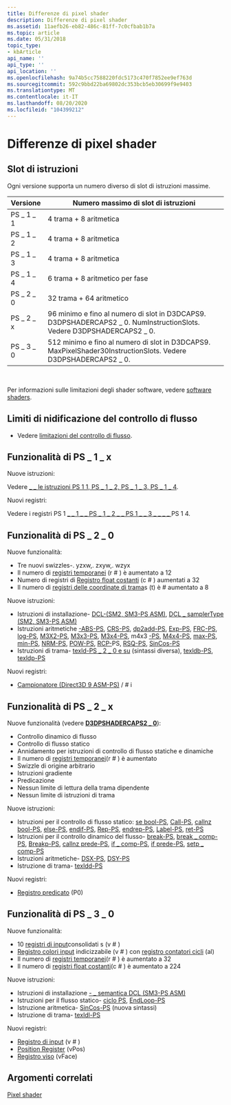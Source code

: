 ```yaml
---
title: Differenze di pixel shader
description: Differenze di pixel shader
ms.assetid: 11aefb26-eb82-486c-81ff-7c0cfbab1b7a
ms.topic: article
ms.date: 05/31/2018
topic_type:
- kbArticle
api_name: ''
api_type: ''
api_location: ''
ms.openlocfilehash: 9a74b5cc7588220fdc5173c470f7852ee9ef763d
ms.sourcegitcommit: 592c9bbd22ba69802dc353bcb5eb30699f9e9403
ms.translationtype: MT
ms.contentlocale: it-IT
ms.lasthandoff: 08/20/2020
ms.locfileid: "104399212"
---
```

# <a name="pixel-shader-differences"></a>Differenze di pixel shader

## <a name="instruction-slots"></a>Slot di istruzioni

Ogni versione supporta un numero diverso di slot di istruzioni massime.



| Versione  | Numero massimo di slot di istruzioni                                                                                   |
|----------|-----------------------------------------------------------------------------------------------------------------------|
| PS \_ 1 \_ 1 | 4 trama + 8 aritmetica                                                                                              |
| PS \_ 1 \_ 2 | 4 trama + 8 aritmetica                                                                                              |
| PS \_ 1 \_ 3 | 4 trama + 8 aritmetica                                                                                              |
| PS \_ 1 \_ 4 | 6 trama + 8 aritmetico per fase                                                                                    |
| PS \_ 2 \_ 0 | 32 trama + 64 aritmetico                                                                                            |
| PS \_ 2 \_ x | 96 minimo e fino al numero di slot in D3DCAPS9. D3DPSHADERCAPS2 \_ 0. NumInstructionSlots. Vedere D3DPSHADERCAPS2 \_ 0. |
| PS \_ 3 \_ 0 | 512 minimo e fino al numero di slot in D3DCAPS9. MaxPixelShader30InstructionSlots. Vedere D3DPSHADERCAPS2 \_ 0.      |



 

Per informazioni sulle limitazioni degli shader software, vedere [software shaders](dx9-graphics-reference-asm-software-shaders.md).

## <a name="flow-control-nesting-limits"></a>Limiti di nidificazione del controllo di flusso

-   Vedere [limitazioni del controllo di flusso](dx9-graphics-reference-asm-ps-instructions-flow-control.md).

## <a name="ps_1_x-features"></a>Funzionalità di PS \_ 1 \_ x

Nuove istruzioni:

Vedere [ \_ \_ le istruzioni PS 1 1, PS \_ 1 \_ 2, PS \_ 1 \_ 3, PS \_ 1 \_ 4](dx9-graphics-reference-asm-ps-instructions-ps-1-x.md).

Nuovi registri:

Vedere i registri PS 1 [ \_ \_ 1 \_ \_ PS \_ 1 \_ 2 \_ \_ PS 1 \_ \_ 3 \_ \_ \_ \_ ](dx9-graphics-reference-asm-ps-registers-ps-1-x.md)PS 1 4.

## <a name="ps_2_0-features"></a>Funzionalità di PS \_ 2 \_ 0

Nuove funzionalità:

-   Tre nuovi swizzles-. yzxw,. zxyw,. wzyx
-   Il numero di [registri temporanei](dx9-graphics-reference-asm-ps-registers-temporary.md) (r \# ) è aumentato a 12
-   Numero di registri di [Registro float costanti](dx9-graphics-reference-asm-ps-registers-constant-float.md) (c \# ) aumentati a 32
-   Il numero di [registri delle coordinate di trama](dx9-graphics-reference-asm-ps-registers-texture-coordinate.md)s (t) è \# aumentato a 8

Nuove istruzioni:

-   Istruzioni di installazione- [DCL-(SM2, SM3-PS ASM)](dcl---ps.md), [DCL \_ samplerType (SM2, SM3-PS ASM)](dcl-samplertype---ps.md)
-   Istruzioni aritmetiche [-ABS-PS](abs---ps.md), [CRS-PS](crs---ps.md), [dp2add-PS](dp2add---ps.md), [Exp-PS](exp---ps.md), [FRC-PS](frc---ps.md), [log-PS](log---ps.md), [M3X2-PS](m3x2---ps.md), [M3x3-PS](m3x3---ps.md), [M3x4-PS](m3x4---ps.md), m4x3 [-PS](m4x3---ps.md), [M4x4-PS](m4x4---ps.md), [max-PS](max---ps.md), [min-PS](min---ps.md), [NRM-PS](nrm---ps.md), [POW-PS](pow---ps.md), [RCP-](rcp---ps.md)PS, [RSQ-PS](rsq---ps.md), [SinCos-PS](sincos---ps.md)
-   Istruzioni di trama- [texld-PS \_ 2 \_ 0 e su](texld---ps-2-0.md) (sintassi diversa), [texldb-PS](texldb---ps.md), [texldp-PS](texldp---ps.md)

Nuovi registri:

-   [Campionatore (Direct3D 9 ASM-PS)](dx9-graphics-reference-asm-ps-registers-sampler.md) / \# i

## <a name="ps_2_x-features"></a>Funzionalità di PS \_ 2 \_ x

Nuove funzionalità (vedere [**D3DPSHADERCAPS2 \_ 0**](/windows/desktop/api/d3d9caps/ns-d3d9caps-d3dpshadercaps2_0)):

-   Controllo dinamico di flusso
-   Controllo di flusso statico
-   Annidamento per istruzioni di controllo di flusso statiche e dinamiche
-   Il numero di [registri temporanei](dx9-graphics-reference-asm-ps-registers-temporary.md)(r \# ) è aumentato
-   Swizzle di origine arbitrario
-   Istruzioni gradiente
-   Predicazione
-   Nessun limite di lettura della trama dipendente
-   Nessun limite di istruzioni di trama

Nuove istruzioni:

-   Istruzioni per il controllo di flusso statico: [se bool-PS](if-bool---ps.md), [Call-PS](call---ps.md), [callnz bool-PS](callnz-bool---ps.md), [else-PS](else---ps.md), [endif-PS](endif---ps.md), [Rep-PS](rep---ps.md), [endrep-PS](endrep---ps.md), [Label-PS](label---ps.md), [ret-PS](ret---ps.md)
-   Istruzioni per il controllo dinamico del flusso- [break-PS](break---ps.md), [break \_ comp-PS](break-comp---ps.md), [Breakp-PS](break-p---ps.md), [callnz prede-PS](callnz-pred---ps.md), [if \_ comp-PS](if-comp---ps.md), [if prede-PS](if-pred---ps.md), [setp \_ comp-PS](setp-comp---ps.md)
-   Istruzioni aritmetiche- [DSX-PS](dsx---ps.md), [DSY-PS](dsy---ps.md)
-   Istruzione di trama- [texldd-PS](texldd---ps.md)

Nuovi registri:

-   [Registro predicato](dx9-graphics-reference-asm-ps-registers-predicate.md) (P0)

## <a name="ps_3_0-features"></a>Funzionalità di PS \_ 3 \_ 0

Nuove funzionalità:

-   10 [registri di input](dx9-graphics-reference-asm-ps-registers-ps-3-0.md)consolidati s (v \# )
-   [Registro colori input](dx9-graphics-reference-asm-ps-registers-input-color.md) indicizzabile (v \# ) con [registro contatori cicli](dx9-graphics-reference-asm-ps-registers-loop-counter.md) (al)
-   Il numero di [registri temporanei](dx9-graphics-reference-asm-ps-registers-temporary.md)(r \# ) è aumentato a 32
-   Il numero di [registri float costanti](dx9-graphics-reference-asm-ps-registers-constant-float.md)(c \# ) è aumentato a 224

Nuove istruzioni:

-   Istruzioni di installazione [- \_ semantica DCL (SM3-PS ASM)](dcl-usage---ps.md)
-   Istruzioni per il flusso statico- [ciclo PS](loop---ps.md), [EndLoop-PS](endloop---ps.md)
-   Istruzione aritmetica- [SinCos-PS](sincos---ps.md) (nuova sintassi)
-   Istruzione di trama- [texldl-PS](texldl---ps.md)

Nuovi registri:

-   [Registro di input](dx9-graphics-reference-asm-ps-registers-ps-3-0.md) (v \# )
-   [Position Register](dx9-graphics-reference-asm-ps-registers-ps-3-0.md) (vPos)
-   [Registro viso](dx9-graphics-reference-asm-ps-registers-ps-3-0.md) (vFace)

## <a name="related-topics"></a>Argomenti correlati

<dl> <dt>

[Pixel shader](dx9-graphics-reference-asm-ps.md)
</dt> </dl>

 

 